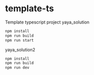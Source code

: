 # template-ts
Template typescript project
yaya_solution
```javascript
npm install
npm run build
npm run start
```

yaya_solution2
```javascript
npm install
npm run build
npm run dev
```
